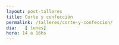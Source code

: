 ```yaml
---
layout: post-talleres
title: Corte y confección
permalink: /talleres/corte-y-confeccion/
dia:   [ lunes]
hora: 14 a 16hs
---
```


